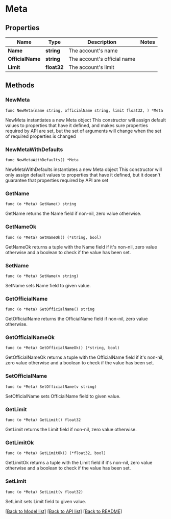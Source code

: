 # Meta

## Properties

Name | Type | Description | Notes
------------ | ------------- | ------------- | -------------
**Name** | **string** | The account&#39;s name | 
**OfficialName** | **string** | The account&#39;s official name | 
**Limit** | **float32** | The account&#39;s limit | 

## Methods

### NewMeta

`func NewMeta(name string, officialName string, limit float32, ) *Meta`

NewMeta instantiates a new Meta object
This constructor will assign default values to properties that have it defined,
and makes sure properties required by API are set, but the set of arguments
will change when the set of required properties is changed

### NewMetaWithDefaults

`func NewMetaWithDefaults() *Meta`

NewMetaWithDefaults instantiates a new Meta object
This constructor will only assign default values to properties that have it defined,
but it doesn't guarantee that properties required by API are set

### GetName

`func (o *Meta) GetName() string`

GetName returns the Name field if non-nil, zero value otherwise.

### GetNameOk

`func (o *Meta) GetNameOk() (*string, bool)`

GetNameOk returns a tuple with the Name field if it's non-nil, zero value otherwise
and a boolean to check if the value has been set.

### SetName

`func (o *Meta) SetName(v string)`

SetName sets Name field to given value.


### GetOfficialName

`func (o *Meta) GetOfficialName() string`

GetOfficialName returns the OfficialName field if non-nil, zero value otherwise.

### GetOfficialNameOk

`func (o *Meta) GetOfficialNameOk() (*string, bool)`

GetOfficialNameOk returns a tuple with the OfficialName field if it's non-nil, zero value otherwise
and a boolean to check if the value has been set.

### SetOfficialName

`func (o *Meta) SetOfficialName(v string)`

SetOfficialName sets OfficialName field to given value.


### GetLimit

`func (o *Meta) GetLimit() float32`

GetLimit returns the Limit field if non-nil, zero value otherwise.

### GetLimitOk

`func (o *Meta) GetLimitOk() (*float32, bool)`

GetLimitOk returns a tuple with the Limit field if it's non-nil, zero value otherwise
and a boolean to check if the value has been set.

### SetLimit

`func (o *Meta) SetLimit(v float32)`

SetLimit sets Limit field to given value.



[[Back to Model list]](../README.md#documentation-for-models) [[Back to API list]](../README.md#documentation-for-api-endpoints) [[Back to README]](../README.md)


